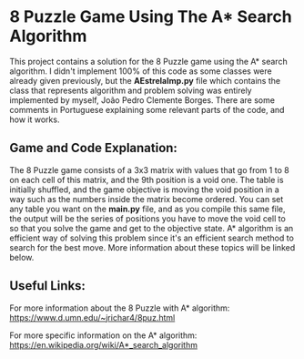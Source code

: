 # 8 Puzzle Game Using The A* Search Algorithm

This project contains a solution for the 8 Puzzle game using the A* search algorithm. I didn't implement 100% of this code as some classes were already given previously, but the **AEstrelaImp.py** file which contains the class that represents algorithm and problem solving was entirely implemented by myself, João Pedro Clemente Borges. There are some comments in Portuguese explaining some relevant parts of the code, and how it works. 

## Game and Code Explanation:
The 8 Puzzle game consists of a 3x3 matrix with values that go from 1 to 8 on each cell of this matrix, and the 9th position is a void one. The table is initially shuffled, and the game objective is moving the void position in a way such as the numbers inside the matrix become ordered. You can set any table you want on the **main.py** file, and as you compile this same file, the output will be the series of positions you have to move the void cell to so that you solve the game and get to the objective state. A* algorithm is an efficient way of solving this problem since it's an efficient search method to search for the best move. More information about these topics will be linked below.

## Useful Links:
For more information about the 8 Puzzle with A* algorithm:  https://www.d.umn.edu/~jrichar4/8puz.html

For more specific information on the A* algorithm: https://en.wikipedia.org/wiki/A*_search_algorithm
